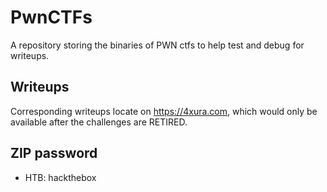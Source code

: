 # PwnCTFs
A repository storing the binaries of PWN ctfs to help test and debug for writeups.

## Writeups
Corresponding writeups locate on https://4xura.com, which would only be available after the challenges are RETIRED.

## ZIP password
- HTB: hackthebox
